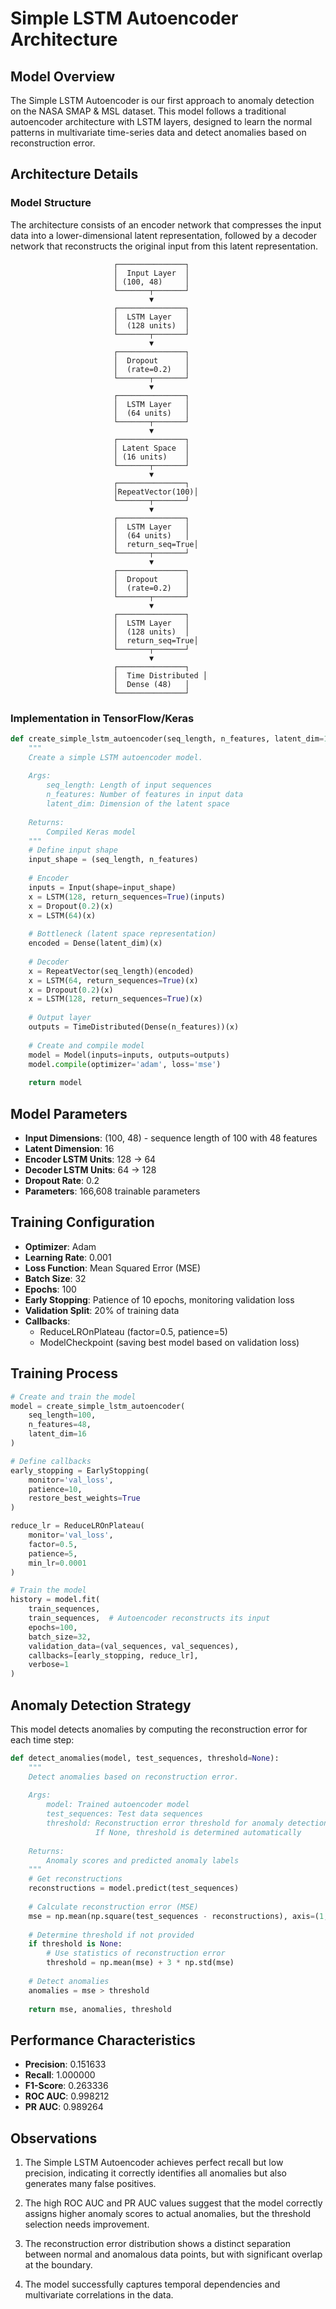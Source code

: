 
# Simple LSTM Autoencoder Architecture

## Model Overview

The Simple LSTM Autoencoder is our first approach to anomaly detection on the NASA SMAP & MSL dataset. This model follows a traditional autoencoder architecture with LSTM layers, designed to learn the normal patterns in multivariate time-series data and detect anomalies based on reconstruction error.

## Architecture Details

### Model Structure

The architecture consists of an encoder network that compresses the input data into a lower-dimensional latent representation, followed by a decoder network that reconstructs the original input from this latent representation.

```
                       ┌───────────────┐
                       │  Input Layer  │
                       │ (100, 48)     │
                       └───────┬───────┘
                               ▼
                       ┌───────────────┐
                       │  LSTM Layer   │
                       │  (128 units)  │
                       └───────┬───────┘
                               ▼
                       ┌───────────────┐
                       │  Dropout      │
                       │  (rate=0.2)   │
                       └───────┬───────┘
                               ▼
                       ┌───────────────┐
                       │  LSTM Layer   │
                       │  (64 units)   │
                       └───────┬───────┘
                               ▼
                       ┌───────────────┐
                       │ Latent Space  │
                       │ (16 units)    │
                       └───────┬───────┘
                               ▼
                       ┌───────────────┐
                       │RepeatVector(100)│
                       └───────┬───────┘
                               ▼
                       ┌───────────────┐
                       │  LSTM Layer   │
                       │  (64 units)   │
                       │  return_seq=True│
                       └───────┬───────┘
                               ▼
                       ┌───────────────┐
                       │  Dropout      │
                       │  (rate=0.2)   │
                       └───────┬───────┘
                               ▼
                       ┌───────────────┐
                       │  LSTM Layer   │
                       │  (128 units)  │
                       │  return_seq=True│
                       └───────┬───────┘
                               ▼
                       ┌───────────────┐
                       │  Time Distributed │
                       │  Dense (48)   │
                       └───────────────┘
```

### Implementation in TensorFlow/Keras

```python
def create_simple_lstm_autoencoder(seq_length, n_features, latent_dim=16):
    """
    Create a simple LSTM autoencoder model.
    
    Args:
        seq_length: Length of input sequences
        n_features: Number of features in input data
        latent_dim: Dimension of the latent space
        
    Returns:
        Compiled Keras model
    """
    # Define input shape
    input_shape = (seq_length, n_features)
    
    # Encoder
    inputs = Input(shape=input_shape)
    x = LSTM(128, return_sequences=True)(inputs)
    x = Dropout(0.2)(x)
    x = LSTM(64)(x)
    
    # Bottleneck (latent space representation)
    encoded = Dense(latent_dim)(x)
    
    # Decoder
    x = RepeatVector(seq_length)(encoded)
    x = LSTM(64, return_sequences=True)(x)
    x = Dropout(0.2)(x)
    x = LSTM(128, return_sequences=True)(x)
    
    # Output layer
    outputs = TimeDistributed(Dense(n_features))(x)
    
    # Create and compile model
    model = Model(inputs=inputs, outputs=outputs)
    model.compile(optimizer='adam', loss='mse')
    
    return model
```

## Model Parameters

- **Input Dimensions**: (100, 48) - sequence length of 100 with 48 features
- **Latent Dimension**: 16
- **Encoder LSTM Units**: 128 → 64
- **Decoder LSTM Units**: 64 → 128
- **Dropout Rate**: 0.2
- **Parameters**: 166,608 trainable parameters

## Training Configuration

- **Optimizer**: Adam
- **Learning Rate**: 0.001
- **Loss Function**: Mean Squared Error (MSE)
- **Batch Size**: 32
- **Epochs**: 100
- **Early Stopping**: Patience of 10 epochs, monitoring validation loss
- **Validation Split**: 20% of training data
- **Callbacks**:
  - ReduceLROnPlateau (factor=0.5, patience=5)
  - ModelCheckpoint (saving best model based on validation loss)

## Training Process

```python
# Create and train the model
model = create_simple_lstm_autoencoder(
    seq_length=100, 
    n_features=48, 
    latent_dim=16
)

# Define callbacks
early_stopping = EarlyStopping(
    monitor='val_loss',
    patience=10,
    restore_best_weights=True
)

reduce_lr = ReduceLROnPlateau(
    monitor='val_loss',
    factor=0.5,
    patience=5,
    min_lr=0.0001
)

# Train the model
history = model.fit(
    train_sequences,
    train_sequences,  # Autoencoder reconstructs its input
    epochs=100,
    batch_size=32,
    validation_data=(val_sequences, val_sequences),
    callbacks=[early_stopping, reduce_lr],
    verbose=1
)
```

## Anomaly Detection Strategy

This model detects anomalies by computing the reconstruction error for each time step:

```python
def detect_anomalies(model, test_sequences, threshold=None):
    """
    Detect anomalies based on reconstruction error.
    
    Args:
        model: Trained autoencoder model
        test_sequences: Test data sequences
        threshold: Reconstruction error threshold for anomaly detection
                   If None, threshold is determined automatically
                   
    Returns:
        Anomaly scores and predicted anomaly labels
    """
    # Get reconstructions
    reconstructions = model.predict(test_sequences)
    
    # Calculate reconstruction error (MSE)
    mse = np.mean(np.square(test_sequences - reconstructions), axis=(1, 2))
    
    # Determine threshold if not provided
    if threshold is None:
        # Use statistics of reconstruction error
        threshold = np.mean(mse) + 3 * np.std(mse)
    
    # Detect anomalies
    anomalies = mse > threshold
    
    return mse, anomalies, threshold
```

## Performance Characteristics

- **Precision**: 0.151633
- **Recall**: 1.000000
- **F1-Score**: 0.263336
- **ROC AUC**: 0.998212
- **PR AUC**: 0.989264

## Observations

1. The Simple LSTM Autoencoder achieves perfect recall but low precision, indicating it correctly identifies all anomalies but also generates many false positives.

2. The high ROC AUC and PR AUC values suggest that the model correctly assigns higher anomaly scores to actual anomalies, but the threshold selection needs improvement.

3. The reconstruction error distribution shows a distinct separation between normal and anomalous data points, but with significant overlap at the boundary.

4. The model successfully captures temporal dependencies and multivariate correlations in the data.
